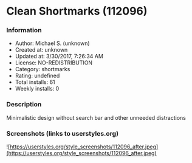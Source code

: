 # Clean Shortmarks (112096)

### Information
- Author: Michael S. (unknown)
- Created at: unknown
- Updated at: 3/30/2017, 7:26:34 AM
- License: NO-REDISTRIBUTION
- Category: shortmarks
- Rating: undefined
- Total installs: 61
- Weekly installs: 0


### Description
Minimalistic design without search bar and other unneeded distractions


### Screenshots (links to userstyles.org)
![https://userstyles.org/style_screenshots/112096_after.jpeg](https://userstyles.org/style_screenshots/112096_after.jpeg)


